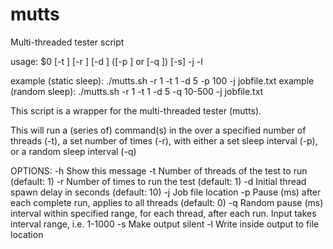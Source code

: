 # mutts
Multi-threaded tester script


usage: $0 [-t <number>] [-r <number>] [-d <number>] ([-p <number>] or [-q <number-number>]) [-s] -j <jobfile> -l <logfile>

example (static sleep): ./mutts.sh -r 1 -t 1 -d 5 -p 100 -j jobfile.txt
example (random sleep): ./mutts.sh -r 1 -t 1 -d 5 -q 10-500 -j jobfile.txt 
 
 This script is a wrapper for the multi-threaded tester (mutts).
   
 This will run a (series of) command(s) in the <jobfile> over a specified number of threads (-t), a set number of times (-r), with either a set sleep interval (-p), or a random sleep interval (-q)
 
 OPTIONS:
    -h        Show this message
    -t        Number of threads of the test to run (default: 1)
    -r        Number of times to run the test (default: 1)
    -d        Initial thread spawn delay in seconds (default: 10)
    -j        Job file location
    -p        Pause (ms) after each complete run, applies to all threads (default: 0)
    -q        Random pause (ms) interval within specified range, for each thread, after each run. Input takes interval range, i.e. 1-1000
    -s        Make output silent
    -l        Write inside output to file location